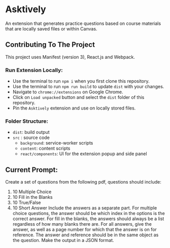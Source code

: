 # Asktively
An extension that generates practice questions based on course materials that are locally saved files or within Canvas.

## Contributing To The Project
This project uses Manifest (version 3), React.js and Webpack.

### Run Extension Locally:
- Use the terminal to run `npm i` when you first clone this repository.
- Use the terminal to run `npm run build` to update `dist` with your changes.
- Navigate to `chrome://extensions` on Google Chrome.
- Click on `Load unpacked` button and select the `dist` folder of this repository.
- Pin the `Asktively` extension and use on locally stored files.

### Folder Structure:
- `dist`: build output
- `src` : source code
    - `background`: service-worker scripts
    - `content`: content scripts
    - `react/components`: UI for the extension popup and side panel

## Current Prompt:
Create a set of questions from the following pdf, questions should include:
1. 10 Multiple Choice
2. 10 Fill in the Blanks
3. 10 True/False
4. 10 Short Answer
Include the answers as a separate part.
For multiple choice questions, the answer should be which index in the options is the correct answer. For fill in the blanks, the answers should always be a list regardless of how many blanks there are. For all answers, give the answer, as well as a page number for which that the answer is on for reference. The answer and reference should be in the same object as the question. Make the output in a JSON format.
